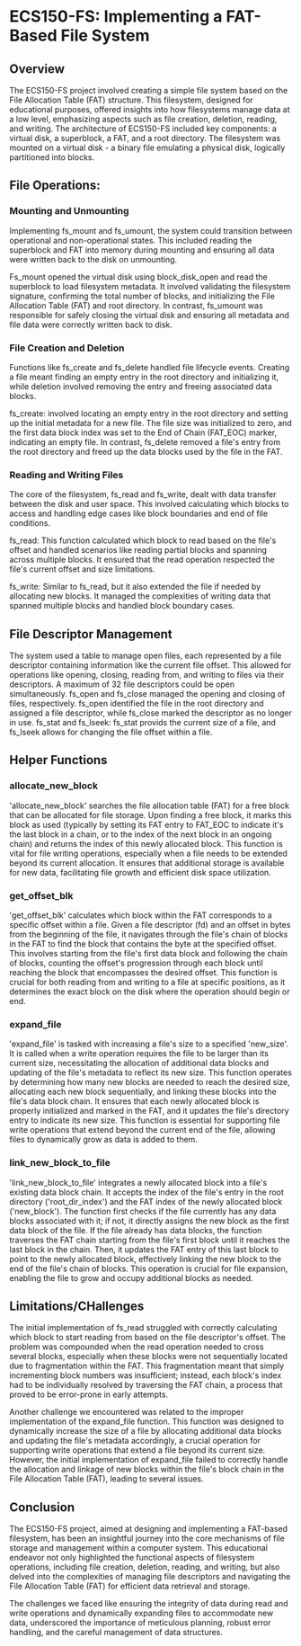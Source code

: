 # ECS150-FS: Implementing a FAT-Based File System

## Overview

The ECS150-FS project involved creating a simple file system based on the File
Allocation Table (FAT) structure. This filesystem, designed for educational 
purposes, offered insights into how filesystems manage data at a low level, 
emphasizing aspects such as file creation, deletion, reading, and writing. The 
architecture of ECS150-FS included key components: a virtual disk, a superblock,
a FAT, and a root directory. The filesystem was mounted on a virtual disk - a 
binary file emulating a physical disk, logically partitioned into blocks.

## File Operations:

### Mounting and Unmounting
Implementing fs_mount and fs_umount, the system could transition between 
operational and non-operational states. This included reading the superblock and
FAT into memory during mounting and ensuring all data were written back to the 
disk on unmounting.

Fs_mount opened the virtual disk using block_disk_open and read the superblock 
to load filesystem metadata. It involved validating the filesystem signature, 
confirming the total number of blocks, and initializing the File Allocation 
Table (FAT) and root directory. In contrast, fs_umount was responsible for 
safely closing the virtual disk and ensuring all metadata and file data were 
correctly written back to disk.

### File Creation and Deletion
Functions like fs_create and fs_delete handled file lifecycle events. Creating a 
file meant finding an empty entry in the root directory and initializing it, 
while deletion involved removing the entry and freeing associated data blocks.

fs_create: involved locating an empty entry in the root directory and setting up
the initial metadata for a new file. The file size was initialized to zero, and 
the first data block index was set to the End of Chain (FAT_EOC) marker, 
indicating an empty file. In contrast, fs_delete removed a file's entry from the
root directory and freed up the data blocks used by the file in the FAT.

### Reading and Writing Files
The core of the filesystem, fs_read and fs_write, dealt with data transfer 
between the disk and user space. This involved calculating which blocks to 
access and handling edge cases like block boundaries and end of file conditions.

fs_read: This function calculated which block to read based on the file's offset 
and handled scenarios like reading partial blocks and spanning across multiple 
blocks. It ensured that the read operation respected the file's current offset 
and size limitations.

fs_write: Similar to fs_read, but it also extended the file if needed by 
allocating new blocks. It managed the complexities of writing data that spanned 
multiple blocks and handled block boundary cases.

## File Descriptor Management

The system used a table to manage open files, each represented by a file 
descriptor containing information like the current file offset. This allowed for 
operations like opening, closing, reading from, and writing to files via their 
descriptors. A maximum of 32 file descriptors could be open simultaneously. 
fs_open and fs_close managed the opening and closing of files, respectively. 
fs_open identified the file in the root directory and assigned a file 
descriptor, while fs_close marked the descriptor as no longer in use. fs_stat 
and fs_lseek: fs_stat provids the current size of a file, and fs_lseek allows 
for changing the file offset within a file.

## Helper Functions

### allocate_new_block

'allocate_new_block' searches the file allocation table (FAT) for a free block 
that can be allocated for file storage. Upon finding a free block, it marks this 
block as used (typically by setting its FAT entry to FAT_EOC to indicate it's 
the last block in a chain, or to the index of the next block in an ongoing 
chain) and returns the index of this newly allocated block. This function is 
vital for file writing operations, especially when a file needs to be extended 
beyond its current allocation. It ensures that additional storage is available 
for new data, facilitating file growth and efficient disk space utilization.

### get_offset_blk

'get_offset_blk' calculates which block within the FAT corresponds to a specific 
offset within a file. Given a file descriptor (fd) and an offset in bytes from 
the beginning of the file, it navigates through the file's chain of blocks in 
the FAT to find the block that contains the byte at the specified offset. This 
involves starting from the file's first data block and following the chain of 
blocks, counting the offset's progression through each block until reaching the 
block that encompasses the desired offset. This function is crucial for both 
reading from and writing to a file at specific positions, as it determines the 
exact block on the disk where the operation should begin or end.

### expand_file

'expand_file' is tasked with increasing a file's size to a specified 'new_size'. 
It is called when a write operation requires the file to be larger than its 
current size, necessitating the allocation of additional data blocks and 
updating of the file's metadata to reflect its new size. This function operates 
by determining how many new blocks are needed to reach the desired size, 
allocating each new block sequentially, and linking these blocks into the 
file's data block chain. It ensures that each newly allocated block is properly 
initialized and marked in the FAT, and it updates the file's directory entry to 
indicate its new size. This function is essential for supporting file write 
operations that extend beyond the current end of the file, allowing files to 
dynamically grow as data is added to them.

### link_new_block_to_file

'link_new_block_to_file' integrates a newly allocated block into a file's 
existing data block chain. It accepts the index of the file's entry in the root 
directory ('root_dir_index') and the FAT index of the newly allocated block 
('new_block'). The function first checks if the file currently has any data 
blocks associated with it; if not, it directly assigns the new block as the 
first data block of the file. If the file already has data blocks, the function 
traverses the FAT chain starting from the file's first block until it reaches 
the last block in the chain. Then, it updates the FAT entry of this last block 
to point to the newly allocated block, effectively linking the new block to the 
end of the file's chain of blocks. This operation is crucial for file 
expansion, enabling the file to grow and occupy additional blocks as needed.

## Limitations/CHallenges

The initial implementation of fs_read struggled with correctly calculating 
which block to start reading from based on the file descriptor's offset. The 
problem was compounded when the read operation needed to cross several blocks, 
especially when these blocks were not sequentially located due to fragmentation 
within the FAT. This fragmentation meant that simply incrementing block numbers 
was insufficient; instead, each block's index had to be individually resolved 
by traversing the FAT chain, a process that proved to be error-prone in early 
attempts.

Another challenge we encountered was related to the improper 
implementation of the expand_file function. This function was designed to 
dynamically increase the size of a file by allocating additional data blocks 
and updating the file's metadata accordingly, a crucial operation for 
supporting write operations that extend a file beyond its current size. 
However, the initial implementation of expand_file failed to correctly handle 
the allocation and linkage of new blocks within the file's block chain in the 
File Allocation Table (FAT), leading to several issues.

## Conclusion

The ECS150-FS project, aimed at designing and implementing a FAT-based 
filesystem, has been an insightful journey into the core mechanisms of file 
storage and management within a computer system. This educational endeavor not 
only highlighted the functional aspects of filesystem operations, including 
file creation, deletion, reading, and writing, but also delved into the 
complexities of managing file descriptors and navigating the File Allocation 
Table (FAT) for efficient data retrieval and storage.

The challenges we faced like ensuring the integrity of data during read and 
write operations and dynamically expanding files to accommodate new data, 
underscored the importance of meticulous planning, robust error handling, and 
the careful management of data structures.
